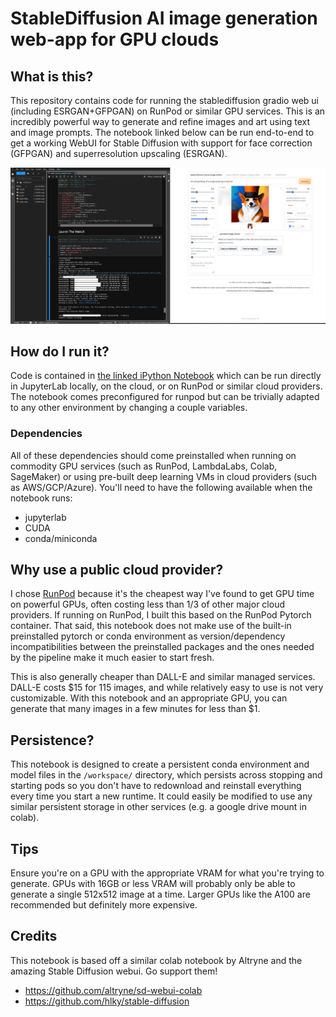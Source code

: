 # StableDiffusion AI image generation web-app for GPU clouds
## What is this?
This repository contains code for running the stablediffusion gradio web ui (including ESRGAN+GFPGAN) on RunPod or similar GPU services. This is an incredibly powerful way to generate and refine images and art using text and image prompts. The notebook linked below can be run end-to-end to get a working WebUI for Stable Diffusion with support for face correction (GFPGAN) and superresolution upscaling (ESRGAN).

![Screenshot of the webUI running](sd_webgui_runpod_screenshot.jpg)

## How do I run it?
Code is contained in [the linked iPython Notebook](stablediffusion_runpod_adapted_webgui.ipynb) which can be run directly in JupyterLab locally, on the cloud, or on RunPod or similar cloud providers. The notebook comes preconfigured for runpod but can be trivially adapted to any other environment by changing a couple variables.

### Dependencies
All of these dependencies should come preinstalled when running on commodity GPU services (such as RunPod, LambdaLabs, Colab, SageMaker) or using pre-built deep learning VMs in cloud providers (such as AWS/GCP/Azure). You'll need to have the following available when the notebook runs:
- jupyterlab
- CUDA
- conda/miniconda

## Why use a public cloud provider?
I chose [RunPod](https://www.runpod.io) because it's the cheapest way I've found to get GPU time on powerful GPUs, often costing less than 1/3 of other major cloud providers. If running on RunPod, I built this based on the RunPod Pytorch container. That said, this notebook does not make use of the built-in preinstalled pytorch or conda environment as version/dependency incompatibilities between the preinstalled packages and the ones needed by the pipeline make it much easier to start fresh. 

This is also generally cheaper than DALL-E and similar managed services. DALL-E costs $15 for 115 images, and while relatively easy to use is not very customizable. With this notebook and an appropriate GPU, you can generate that many images in a few minutes for less than $1.

## Persistence?
This notebook is designed to create a persistent conda environment and model files in the `/workspace/` directory, which persists across stopping and starting pods so you don't have to redownload and reinstall everything every time you start a new runtime. It could easily be modified to use any similar persistent storage in other services (e.g. a google drive mount in colab).

## Tips
Ensure you're on a GPU with the appropriate VRAM for what you're trying to generate. GPUs with 16GB or less VRAM will probably only be able to generate a single 512x512 image at a time. Larger GPUs like the A100 are recommended but definitely more expensive.

## Credits
This notebook is based off a similar colab notebook by Altryne and the amazing Stable Diffusion webui. Go support them!
- https://github.com/altryne/sd-webui-colab
- https://github.com/hlky/stable-diffusion
